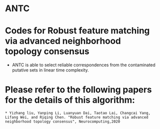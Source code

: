 # ANTC


# Codes for Robust feature matching via advanced neighborhood topology consensus

* ANTC is able to select reliable correspondences from the contaminated putative sets in linear time complexity.
    
# Please refer to the following papers for the details of this algorithm:
    * Yizhang liu, Yanping Li, Luanyuan Dai, Taotao Lai, Changcai Yang, Lifang Wei, and Riqing Chen. "Robust feature matching via advanced neighborhood topology consensus", Neurocomputing,2020
